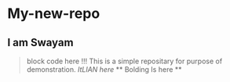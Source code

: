 # My-new-repo
## I am Swayam
> block code here !!!
This is a simple repositary for purpose of demonstration.
*ItLIAN  here*
** Bolding Is here **
